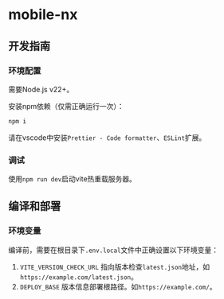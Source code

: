 # mobile-nx

## 开发指南

### 环境配置
需要Node.js v22+。

安装npm依赖（仅需正确运行一次）：
```sh
npm i
```
请在vscode中安装`Prettier - Code formatter`、`ESLint`扩展。

### 调试
使用`npm run dev`启动vite热重载服务器。

## 编译和部署
### 环境变量
编译前，需要在根目录下`.env.local`文件中正确设置以下环境变量：
1. `VITE_VERSION_CHECK_URL` 指向版本检查`latest.json`地址，如`https://example.com/latest.json`。
2. `DEPLOY_BASE` 版本信息部署根路径。如`https://example.com/`。

